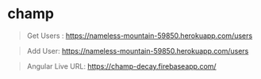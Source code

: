 # champ

> Get Users : https://nameless-mountain-59850.herokuapp.com/users

> Add User: https://nameless-mountain-59850.herokuapp.com/users 

> Angular Live URL: https://champ-decay.firebaseapp.com/

